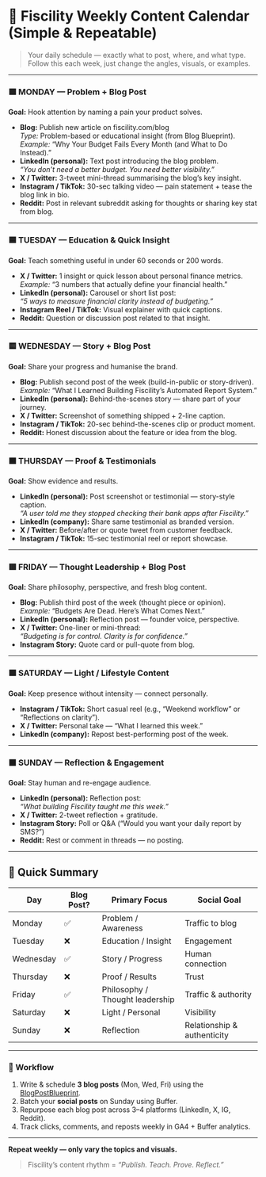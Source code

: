 # 📅 Fiscility Weekly Content Calendar (Simple & Repeatable)

> Your daily schedule — exactly what to post, where, and what type.  
> Follow this each week, just change the angles, visuals, or examples.

---

### 🟩 MONDAY — Problem + Blog Post
**Goal:** Hook attention by naming a pain your product solves.

- **Blog:** Publish new article on fiscility.com/blog  
  *Type:* Problem-based or educational insight (from Blog Blueprint).  
  *Example:* “Why Your Budget Fails Every Month (and What to Do Instead).”
- **LinkedIn (personal):** Text post introducing the blog problem.  
  *“You don’t need a better budget. You need better visibility.”*
- **X / Twitter:** 3-tweet mini-thread summarising the blog’s key insight.  
- **Instagram / TikTok:** 30-sec talking video — pain statement + tease the blog link in bio.
- **Reddit:** Post in relevant subreddit asking for thoughts or sharing key stat from blog.

---

### 🟦 TUESDAY — Education & Quick Insight
**Goal:** Teach something useful in under 60 seconds or 200 words.

- **X / Twitter:** 1 insight or quick lesson about personal finance metrics.  
  *Example:* “3 numbers that actually define your financial health.”
- **LinkedIn (personal):** Carousel or short list post:  
  *“5 ways to measure financial clarity instead of budgeting.”*
- **Instagram Reel / TikTok:** Visual explainer with quick captions.  
- **Reddit:** Question or discussion post related to that insight.  

---

### 🟨 WEDNESDAY — Story + Blog Post
**Goal:** Share your progress and humanise the brand.

- **Blog:** Publish second post of the week (build-in-public or story-driven).  
  *Example:* “What I Learned Building Fiscility’s Automated Report System.”  
- **LinkedIn (personal):** Behind-the-scenes story — share part of your journey.  
- **X / Twitter:** Screenshot of something shipped + 2-line caption.  
- **Instagram / TikTok:** 20-sec behind-the-scenes clip or product moment.  
- **Reddit:** Honest discussion about the feature or idea from the blog.

---

### 🟧 THURSDAY — Proof & Testimonials
**Goal:** Show evidence and results.

- **LinkedIn (personal):** Post screenshot or testimonial — story-style caption.  
  *“A user told me they stopped checking their bank apps after Fiscility.”*
- **LinkedIn (company):** Share same testimonial as branded version.  
- **X / Twitter:** Before/after or quote tweet from customer feedback.  
- **Instagram / TikTok:** 15-sec testimonial reel or report showcase.  

---

### 🟥 FRIDAY — Thought Leadership + Blog Post
**Goal:** Share philosophy, perspective, and fresh blog content.

- **Blog:** Publish third post of the week (thought piece or opinion).  
  *Example:* “Budgets Are Dead. Here’s What Comes Next.”  
- **LinkedIn (personal):** Reflection post — founder voice, perspective.  
- **X / Twitter:** One-liner or mini-thread:  
  *“Budgeting is for control. Clarity is for confidence.”*
- **Instagram Story:** Quote card or pull-quote from blog.  

---

### 🟪 SATURDAY — Light / Lifestyle Content
**Goal:** Keep presence without intensity — connect personally.

- **Instagram / TikTok:** Short casual reel (e.g., “Weekend workflow” or “Reflections on clarity”).  
- **X / Twitter:** Personal take — “What I learned this week.”  
- **LinkedIn (company):** Repost best-performing post of the week.  

---

### ⬛ SUNDAY — Reflection & Engagement
**Goal:** Stay human and re-engage audience.

- **LinkedIn (personal):** Reflection post:  
  *“What building Fiscility taught me this week.”*  
- **X / Twitter:** 2-tweet reflection + gratitude.  
- **Instagram Story:** Poll or Q&A (“Would you want your daily report by SMS?”)  
- **Reddit:** Rest or comment in threads — no posting.  

---

## 🧠 Quick Summary

| Day | Blog Post? | Primary Focus | Social Goal |
|------|-------------|----------------|--------------|
| Monday | ✅ | Problem / Awareness | Traffic to blog |
| Tuesday | ❌ | Education / Insight | Engagement |
| Wednesday | ✅ | Story / Progress | Human connection |
| Thursday | ❌ | Proof / Results | Trust |
| Friday | ✅ | Philosophy / Thought leadership | Traffic & authority |
| Saturday | ❌ | Light / Personal | Visibility |
| Sunday | ❌ | Reflection | Relationship & authenticity |

---

### 🧩 Workflow
1. Write & schedule **3 blog posts** (Mon, Wed, Fri) using the [BlogPostBlueprint](../BlogPostBlueprint.md).  
2. Batch your **social posts** on Sunday using Buffer.  
3. Repurpose each blog post across 3–4 platforms (LinkedIn, X, IG, Reddit).  
4. Track clicks, comments, and reposts weekly in GA4 + Buffer analytics.  

---

**Repeat weekly — only vary the topics and visuals.**  
> Fiscility’s content rhythm = *“Publish. Teach. Prove. Reflect.”*
